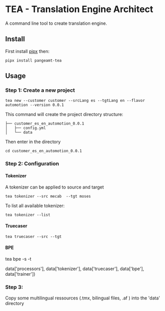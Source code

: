 # TEA - Translation Engine Architect

A command line tool to create translation engine.


## Install
First install [pipx](https://github.com/pipxproject/pipx) then:

```
pipx install pangeamt-tea
```

## Usage 

### Step 1: Create a new project

```
tea new --customer customer --srcLang es --tgtLang en --flavor automotion --version 0.0.1
```

This command will create the project directory structure:


```
├── customer_es_en_automotion_0.0.1
│   ├── config.yml
│   └── data
```

Then enter in the directory

```
cd customer_es_en_automotion_0.0.1
```

### Step 2: Configuration

#### Tokenizer

A tokenizer can be applied to source and target

```
tea tokenizer --src mecab  --tgt moses
```

To list all available tokenizer:

```
tea tokenizer --list 
```

#### Truecaser

```
tea truecaser --src --tgt
```

#### BPE
tea bpe -s -t

 data['processors'],
          data['tokenizer'],
          data['truecaser'],
          data['bpe'],
          data['trainer'])

### Step 3:
Copy some multilingual ressources (.tmx, bilingual files, .af ) into the 'data' directory
